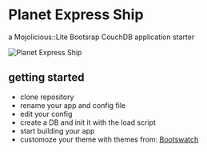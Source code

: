 Planet Express Ship
===================

a Mojolicious::Lite Bootsrap CouchDB application starter

![Planet Express Ship](http://upload.wikimedia.org/wikipedia/en/c/c1/Futurama_Planet_Express_spaceship.jpg)

getting started
---------------

* clone repository
* rename your app and config file
* edit your config
* create a DB and init it with the load script
* start building your app
* customoze your theme with themes from: [Bootswatch][1]


[1]: http://bootswatch.com/
